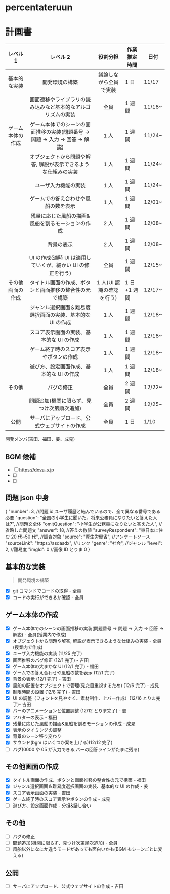 # percentateruun

# 計画書

[](<tableは編集しないで(編集するときは言って)>)

|     レベル 1     |                                  レベル 2                                  |         役割分担          | 作業推定時間 | 日付   |
| :--------------: | :------------------------------------------------------------------------: | :-----------------------: | ------------ | ------ |
|   基本的な実装   |                               開発環境の構築                               |  議論しながら全員で実装   | 1 日         | 11/17  |
|                  |        画面遷移やライブラリの読み込みなど基本的なアルゴリズムの実装        |           全員            | 1 週間       | 11/18~ |
| ゲーム本体の作成 | ゲーム本体でのシーンの画面推移の実装(問題番号 → 問題 → 入力 → 回答 → 解説) |           1 人            | 1 週間       | 11/24~ |
|                  |       オブジェクトから問題や解答, 解説が表示できるような仕組みの実装       |           1 人            | 1 週間       | 11/24~ |
|                  |                            ユーザ入力機能の実装                            |           1 人            | 1 週間       | 11/24~ |
|                  |                    ゲームでの答え合わせや風船の数を表示                    |           1 人            | 1 週間       | 12/01~ |
|                  |             残量に応じた風船の描画&風船を割るモーションの作成              |           2 人            | 1 週間       | 12/08~ |
|                  |                                 背景の表示                                 |           2 人            | 1 週間       | 12/08~ |
|                  |        UI の作成(適時 UI は適用していくが、細かい UI の修正を行う)         |           全員            | 1 週間       | 12/15~ |
| その他画面の作成 |           タイトル画面の作成、ボタンと画面推移の整合性の元で構築           | 1 人(UI 認識の確認を行う) | 1 日+1 週間  | 12/17~ |
|                  |         ジャンル選択画面＆難易度選択画面の実装、基本的な UI の作成         |           1 人            | 1 週間       | 12/18~ |
|                  |                  スコア表示画面の実装、基本的な UI の作成                  |           1 人            | 1 週間       | 12/18~ |
|                  |                   ゲーム終了時のスコア表示やボタンの作成                   |           1 人            | 1 週間       | 12/18~ |
|                  |                  遊び方、設定画面作成、基本的な UI の作成                  |           1 人            | 1 週間       | 12/18~ |
|      その他      |                                 バグの修正                                 |           全員            | 2 週間       | 12/22~ |
|                  |                 問題追加(機関に限らず、見つけ次第順次追加)                 |           全員            | 2 週間       | 12/25~ |
|       公開       |                サーバにアップロード、公式ウェブサイトの作成                |           全員            | 1 日         | 1/10   |

開発メンバ(吉田、福田、姜、成見)

## BGM 候補

- [ ] https://dova-s.jp
- [ ]
- [ ]

## 問題 json 中身

{
"number": 3, //問題 id,ユーザ履歴と結んでいるので、全て異なる番号である必要
"question": "全国の小学生に聞いた、将来公務員になりたいと答えた人は?", //問題文全体
"omitQuestion": "小学生が公務員になりたいと答えた人", //省略した問題文
"answer": 18, //答えの数値
"surveyRespondent": "東日本に住む 20 代~50 代", //調査対象
"source": "厚生労働省", //アンケートソース
"sourceLink": "https://asdasdx", //リンク
"genre": "社会", //ジャンル
"level": 2, //難易度
"imgId": 0 //画像 ID とりま 0
}

## 基本的な実装

> 開発環境の構築

- [x] git コマンドでコードの取得 - 全員
- [x] コードの実行ができるか確認 - 全員

## ゲーム本体の作成

- [x] ゲーム本体でのシーンの画面推移の実装(問題番号 → 問題 → 入力 → 回答 → 解説) - 全員(授業内で作成)
- [x] オブジェクトから問題や解答, 解説が表示できるような仕組みの実装 - 全員(授業内で作成)
- [x] ユーザ入力機能の実装 (11/25 完了)
- [x] 画面推移のバグ修正 (12/1 完了) - 吉田
- [x] ゲーム本体の大まかな UI (12/1 完了) - 福田
- [x] ゲームでの答え合わせや風船の数を表示 (12/1 完了)
- [x] 背景の表示 (12/1 完了) - 吉田
- [x] 風船の配置をオブジェクトで管理(見た目重視するため) (12/6 完了) - 成見
- [x] 制限時間の設置 (12/8 完了) - 吉田
- [x] UI の調整（フォントを見やすく、素材制作、上バー作成）(12/16 とりま完了)- 吉田
- [x] バーのアニメーションと位置調整 (12/12 とりま完了) - 姜
- [x] アバターの表示 - 福田
- [x] 残量に応じた風船の描画&風船を割るモーションの作成 - 成見
- [x] 表示のタイミングの調整
- [x] 背景のシーン移り変わり
- [x] サウンド(bgm はいくつか案を上げる)(12/12 完了)
- [ ] バグ(0000 や 05 が入力できる,バーの回答ラインがたまに残る)

## その他画面の作成

- [x] タイトル画面の作成、ボタンと画面推移の整合性の元で構築 - 福田
- [x] ジャンル選択画面＆難易度選択画面の実装、基本的な UI の作成 - 姜
- [x] スコア表示画面の実装 - 吉田
- [x] ゲーム終了時のスコア表示やボタンの作成 - 成見
- [ ] 遊び方、設定画面作成 - 分担&話し合い

## その他

- [ ] バグの修正
- [ ] 問題追加(機関に限らず、見つけ次第順次追加) - 全員
- [ ] 風船以外になにか違うモードがあっても面白いかも(BGM もシーンごとに変える)

## 公開

- [ ] サーバにアップロード、公式ウェブサイトの作成 - 吉田
